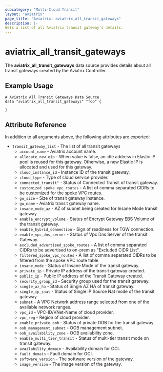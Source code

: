 ```yaml
---
subcategory: "Multi-Cloud Transit"
layout: "aviatrix"
page_title: "Aviatrix: aviatrix_all_transit_gateways"
description: |-
Gets a list of all Aviatrix transit gateway's details.
---
```



# aviatrix_all_transit_gateways

The **aviatrix_all_transit_gateways** data source provides details about all transit gateways created by the Aviatrix Controller.

## Example Usage

```hcl
# Aviatrix All Transit Gateways Data Source
data "aviatrix_all_transit_gateways" "foo" {
  
}
```


## Attribute Reference

In addition to all arguments above, the following attributes are exported:

* `transit_gateway_list` - The list of all transit gateways
  * `account_name` - Aviatrix account name.
  * `allocate_new_eip` - When value is false, an idle address in Elastic IP pool is reused for this gateway. Otherwise, a new Elastic IP is allocated and used for this gateway.
  * `cloud_instance_id` - Instance ID of the transit gateway.
  * `cloud_type` - Type of cloud service provider.
  * `connected_transit"` -  Status of Connected Transit of transit gateway.
  * `customized_spoke_vpc_routes` - A list of comma separated CIDRs to be customized for the spoke VPC routes.
  * `gw_size` - Size of transit gateway instance.
  * `gw_name` - Aviatrix transit gateway name.
  * `insane_mode_az` - AZ of subnet being created for Insane Mode transit gateway.
  * `enable_encrypt_volume` - Status of Encrypt Gateway EBS Volume of the transit gateway.
  * `enable_hybrid_connection` - Sign of readiness for TGW connection.
  * `enable_vpc_dns_server` - Status of Vpc Dns Server of the transit Gateway.
  * `excluded_advertised_spoke_routes` - A list of comma separated CIDRs to be advertised to on-prem as "Excluded CIDR List".
  * `filtered_spoke_vpc_routes` - A list of comma separated CIDRs to be filtered from the spoke VPC route table.
  * `insane_mode` - Status of Insane Mode of the transit gateway.
  * `private_ip` - Private IP address of the transit gateway created.
  * `public_ip` - Public IP address of the Transit Gateway created.
  * `security_group_id` - Security group used for the transit gateway.
  * `single_az_ha` - Status of Single AZ HA of transit gateway.
  * `single_ip_snat` - Status of Single IP Source Nat mode of the transit gateway.
  * `subnet` - A VPC Network address range selected from one of the available network ranges.
  * `vpc_id` - VPC-ID/VNet-Name of cloud provider.
  * `vpc_reg` - Region of cloud provider.
  * `enable_private_oob` - Status of private OOB for the transit gateway.
  * `oob_management_subnet` - OOB management subnet.
  * `oob_availability_zone` - OOB availability zone.
  * `enable_multi_tier_transit` - Status of multi-tier transit mode on transit gateway.
  * `availability_domain` - Availability domain for OCI.
  * `fault_domain` - Fault domain for OCI.
  * `software_version` - The software version of the gateway.
  * `image_version` - The image version of the gateway.

